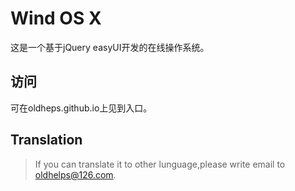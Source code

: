 # Wind OS X
这是一个基于jQuery easyUI开发的在线操作系统。
## 访问
可在oldheps.github.io上见到入口。
## Translation
>If you can translate it to other lunguage,please write email to oldhelps@126.com.

